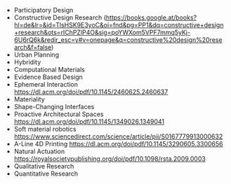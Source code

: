 - Participatory Design
- Constructive Design Research (https://books.google.at/books?hl=de&lr=&id=TlsHSK9E3yoC&oi=fnd&pg=PP1&dq=constructive+design+research&ots=rIChPZlP4O&sig=poYWXom5VPF7mmq5yKj-6U6rQ6k&redir_esc=y#v=onepage&q=constructive%20design%20research&f=false)
- Urban Planning
- Hybridity
- Computational Materials
- Evidence Based Design
- Ephemeral Interaction https://dl.acm.org/doi/pdf/10.1145/2460625.2460637
- Materiality
- Shape-Changing Interfaces
- Proactive Architectural Spaces https://dl.acm.org/doi/pdf/10.1145/1349026.1349041
- Soft material robotics https://www.sciencedirect.com/science/article/pii/S0167779913000632
- A-Line 4D Printing https://dl.acm.org/doi/pdf/10.1145/3290605.3300656
- Natural Actuation https://royalsocietypublishing.org/doi/pdf/10.1098/rsta.2009.0003
- Qualitative Research
- Quantitative Research
